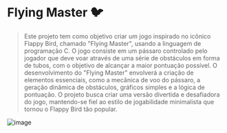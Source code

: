# Flying Master 🐦

  > Este projeto tem como objetivo criar um jogo inspirado no icônico Flappy Bird, chamado "Flying Master", usando a linguagem de programação C. O jogo consiste em um pássaro controlado         pelo jogador que deve voar através de uma série de obstáculos em forma de tubos, com o objetivo de alcançar a maior pontuação possível. O desenvolvimento do "Flying Master" envolverá a         criação de elementos essenciais, como a mecânica de voo do pássaro, a geração dinâmica de obstáculos, gráficos simples e a lógica de pontuação. O projeto busca criar uma versão              divertida e desafiadora do jogo, mantendo-se fiel ao estilo de jogabilidade minimalista que tornou o Flappy Bird tão popular.

 ![image](https://github.com/luisachagas/flappybird/assets/129343931/9269b1c3-8b85-4ed9-a1a2-96c73f523e25)
